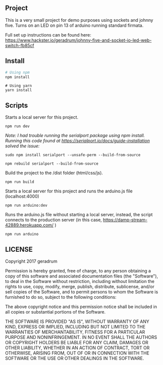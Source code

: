 <h2>Project</h2>

This is a very small project for demo purposes using sockets and johnny five. Turns on an LED on pin 13 of arduino running standard firmata. 

Full set up instructions can be found here: https://www.hackster.io/geradrum/johnny-five-and-socket-io-led-web-switch-fb85cf




<h2>Install</h2>

```bash
# Using npm
npm install
```
```
# Using yarn
yarn install
```

<h2>Scripts</h2>

Starts a local server for this project.
```
npm run dev
```


*Note: I had trouble running the serialport package using npm install. Running this code found at  https://serialport.io/docs/guide-installation solved the issue:* 

`sudo npm install serialport --unsafe-perm --build-from-source
`

`npm rebuild serialport --build-from-source
`



Build the project to the /dist folder (html/css/js).

```
npm run build
```

Starts a local server for this project and runs the arduino.js file (localhost:4000)

```
npm run arduino:dev
```

Runs the arduino.js file without starting a local server, instead, the script connects to the production server (in this case, https://damp-stream-42889.herokuapp.com/ )

```
npm run arduino
```

<h2>LICENSE</h2>

Copyright 2017 geradrum

Permission is hereby granted, free of charge, to any person obtaining a copy of this software and associated documentation files (the "Software"), to deal in the Software without restriction, including without limitation the rights to use, copy, modify, merge, publish, distribute, sublicense, and/or sell copies of the Software, and to permit persons to whom the Software is furnished to do so, subject to the following conditions:

The above copyright notice and this permission notice shall be included in all copies or substantial portions of the Software.

THE SOFTWARE IS PROVIDED "AS IS", WITHOUT WARRANTY OF ANY KIND, EXPRESS OR IMPLIED, INCLUDING BUT NOT LIMITED TO THE WARRANTIES OF MERCHANTABILITY, FITNESS FOR A PARTICULAR PURPOSE AND NONINFRINGEMENT. IN NO EVENT SHALL THE AUTHORS OR COPYRIGHT HOLDERS BE LIABLE FOR ANY CLAIM, DAMAGES OR OTHER LIABILITY, WHETHER IN AN ACTION OF CONTRACT, TORT OR OTHERWISE, ARISING FROM, OUT OF OR IN CONNECTION WITH THE SOFTWARE OR THE USE OR OTHER DEALINGS IN THE SOFTWARE.
